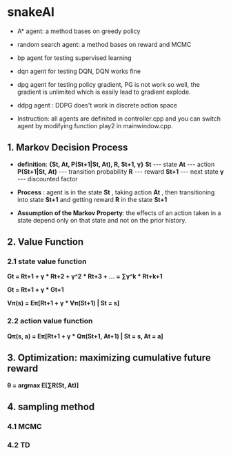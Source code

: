# snakeAI
- A* agent: a method bases on greedy policy

- random search agent: a method bases on reward and MCMC

- bp agent for testing supervised learning

- dqn agent for testing DQN, DQN works fine

- dpg agent for testing policy gradient, PG is not work so well, the gradient is unlimited which is easily lead to gradient explode.

- ddpg agent : DDPG does't work in discrete action space

- Instruction: all agents are definited in controller.cpp and you can switch agent by modifying function play2 in mainwindow.cpp.

## 1. Markov Decision Process

- **definition**:
  **{St, At, P(St+1|St, At), R, St+1, γ}**
  **St** --- state
  **At** --- action
  **P(St+1|St, At)** --- transition probability
  **R** --- reward
  **St+1** --- next state
  **γ** --- discounted factor

- **Process** :
  agent is in the state **St** , taking action **At** , then  transitioning into state **St+1** and getting reward **R** in the state **St+1**
- **Assumption of the Markov Property**:
  the effects of an action taken in a state depend only on that state and not on the prior history.



## 2. Value Function

### 2.1 state value function

**Gt = Rt+1 + γ * Rt+2 + γ^2 * Rt+3 + ... = ∑γ^k * Rt+k+1**

**Gt = Rt+1 + γ * Gt+1**

**Vπ(s) = Eπ[Rt+1 + γ * Vπ(St+1) | St = s]**

### 2.2 action value function

**Qπ(s, a) = Eπ[Rt+1 + γ * Qπ(St+1, At+1) | St = s, At = a]**

## 3. Optimization: maximizing cumulative future reward

**θ = argmax E[∑R(St, At)]** 

## 4. sampling method

### 4.1 MCMC

### 4.2 TD
